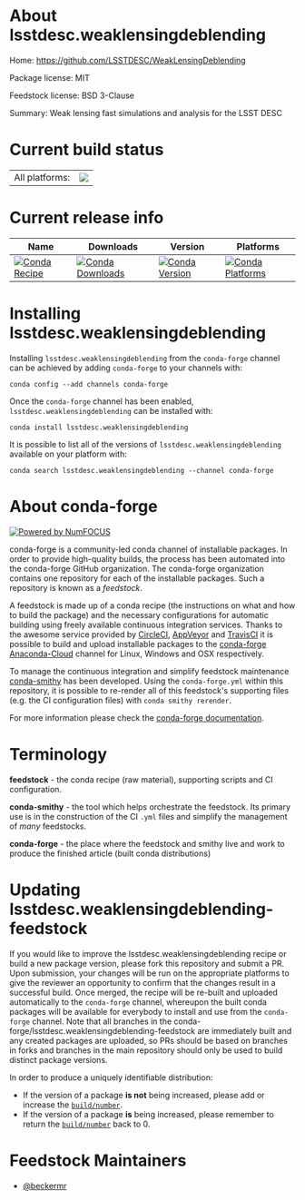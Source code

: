 About lsstdesc.weaklensingdeblending
====================================

Home: https://github.com/LSSTDESC/WeakLensingDeblending

Package license: MIT

Feedstock license: BSD 3-Clause

Summary: Weak lensing fast simulations and analysis for the LSST DESC



Current build status
====================


<table><tr><td>All platforms:</td>
    <td>
      <a href="https://dev.azure.com/conda-forge/feedstock-builds/_build/latest?definitionId=8356&branchName=master">
        <img src="https://dev.azure.com/conda-forge/feedstock-builds/_apis/build/status/lsstdesc.weaklensingdeblending-feedstock?branchName=master">
      </a>
    </td>
  </tr>
</table>

Current release info
====================

| Name | Downloads | Version | Platforms |
| --- | --- | --- | --- |
| [![Conda Recipe](https://img.shields.io/badge/recipe-lsstdesc.weaklensingdeblending-green.svg)](https://anaconda.org/conda-forge/lsstdesc.weaklensingdeblending) | [![Conda Downloads](https://img.shields.io/conda/dn/conda-forge/lsstdesc.weaklensingdeblending.svg)](https://anaconda.org/conda-forge/lsstdesc.weaklensingdeblending) | [![Conda Version](https://img.shields.io/conda/vn/conda-forge/lsstdesc.weaklensingdeblending.svg)](https://anaconda.org/conda-forge/lsstdesc.weaklensingdeblending) | [![Conda Platforms](https://img.shields.io/conda/pn/conda-forge/lsstdesc.weaklensingdeblending.svg)](https://anaconda.org/conda-forge/lsstdesc.weaklensingdeblending) |

Installing lsstdesc.weaklensingdeblending
=========================================

Installing `lsstdesc.weaklensingdeblending` from the `conda-forge` channel can be achieved by adding `conda-forge` to your channels with:

```
conda config --add channels conda-forge
```

Once the `conda-forge` channel has been enabled, `lsstdesc.weaklensingdeblending` can be installed with:

```
conda install lsstdesc.weaklensingdeblending
```

It is possible to list all of the versions of `lsstdesc.weaklensingdeblending` available on your platform with:

```
conda search lsstdesc.weaklensingdeblending --channel conda-forge
```


About conda-forge
=================

[![Powered by NumFOCUS](https://img.shields.io/badge/powered%20by-NumFOCUS-orange.svg?style=flat&colorA=E1523D&colorB=007D8A)](http://numfocus.org)

conda-forge is a community-led conda channel of installable packages.
In order to provide high-quality builds, the process has been automated into the
conda-forge GitHub organization. The conda-forge organization contains one repository
for each of the installable packages. Such a repository is known as a *feedstock*.

A feedstock is made up of a conda recipe (the instructions on what and how to build
the package) and the necessary configurations for automatic building using freely
available continuous integration services. Thanks to the awesome service provided by
[CircleCI](https://circleci.com/), [AppVeyor](https://www.appveyor.com/)
and [TravisCI](https://travis-ci.org/) it is possible to build and upload installable
packages to the [conda-forge](https://anaconda.org/conda-forge)
[Anaconda-Cloud](https://anaconda.org/) channel for Linux, Windows and OSX respectively.

To manage the continuous integration and simplify feedstock maintenance
[conda-smithy](https://github.com/conda-forge/conda-smithy) has been developed.
Using the ``conda-forge.yml`` within this repository, it is possible to re-render all of
this feedstock's supporting files (e.g. the CI configuration files) with ``conda smithy rerender``.

For more information please check the [conda-forge documentation](https://conda-forge.org/docs/).

Terminology
===========

**feedstock** - the conda recipe (raw material), supporting scripts and CI configuration.

**conda-smithy** - the tool which helps orchestrate the feedstock.
                   Its primary use is in the construction of the CI ``.yml`` files
                   and simplify the management of *many* feedstocks.

**conda-forge** - the place where the feedstock and smithy live and work to
                  produce the finished article (built conda distributions)


Updating lsstdesc.weaklensingdeblending-feedstock
=================================================

If you would like to improve the lsstdesc.weaklensingdeblending recipe or build a new
package version, please fork this repository and submit a PR. Upon submission,
your changes will be run on the appropriate platforms to give the reviewer an
opportunity to confirm that the changes result in a successful build. Once
merged, the recipe will be re-built and uploaded automatically to the
`conda-forge` channel, whereupon the built conda packages will be available for
everybody to install and use from the `conda-forge` channel.
Note that all branches in the conda-forge/lsstdesc.weaklensingdeblending-feedstock are
immediately built and any created packages are uploaded, so PRs should be based
on branches in forks and branches in the main repository should only be used to
build distinct package versions.

In order to produce a uniquely identifiable distribution:
 * If the version of a package **is not** being increased, please add or increase
   the [``build/number``](https://conda.io/docs/user-guide/tasks/build-packages/define-metadata.html#build-number-and-string).
 * If the version of a package **is** being increased, please remember to return
   the [``build/number``](https://conda.io/docs/user-guide/tasks/build-packages/define-metadata.html#build-number-and-string)
   back to 0.

Feedstock Maintainers
=====================

* [@beckermr](https://github.com/beckermr/)

